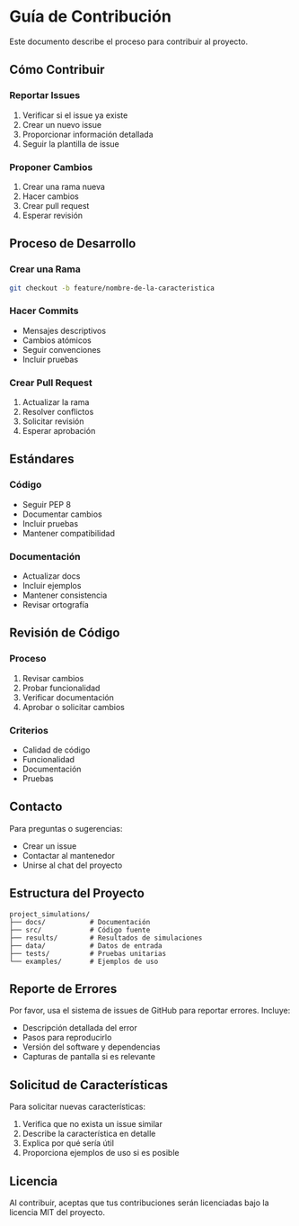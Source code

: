 # Guía de Contribución

Este documento describe el proceso para contribuir al proyecto.

## Cómo Contribuir

### Reportar Issues
1. Verificar si el issue ya existe
2. Crear un nuevo issue
3. Proporcionar información detallada
4. Seguir la plantilla de issue

### Proponer Cambios
1. Crear una rama nueva
2. Hacer cambios
3. Crear pull request
4. Esperar revisión

## Proceso de Desarrollo

### Crear una Rama
```bash
git checkout -b feature/nombre-de-la-caracteristica
```

### Hacer Commits
- Mensajes descriptivos
- Cambios atómicos
- Seguir convenciones
- Incluir pruebas

### Crear Pull Request
1. Actualizar la rama
2. Resolver conflictos
3. Solicitar revisión
4. Esperar aprobación

## Estándares

### Código
- Seguir PEP 8
- Documentar cambios
- Incluir pruebas
- Mantener compatibilidad

### Documentación
- Actualizar docs
- Incluir ejemplos
- Mantener consistencia
- Revisar ortografía

## Revisión de Código

### Proceso
1. Revisar cambios
2. Probar funcionalidad
3. Verificar documentación
4. Aprobar o solicitar cambios

### Criterios
- Calidad de código
- Funcionalidad
- Documentación
- Pruebas

## Contacto

Para preguntas o sugerencias:
- Crear un issue
- Contactar al mantenedor
- Unirse al chat del proyecto

## Estructura del Proyecto

```
project_simulations/
├── docs/           # Documentación
├── src/            # Código fuente
├── results/        # Resultados de simulaciones
├── data/           # Datos de entrada
├── tests/          # Pruebas unitarias
└── examples/       # Ejemplos de uso
```

## Reporte de Errores

Por favor, usa el sistema de issues de GitHub para reportar errores. Incluye:

- Descripción detallada del error
- Pasos para reproducirlo
- Versión del software y dependencias
- Capturas de pantalla si es relevante

## Solicitud de Características

Para solicitar nuevas características:

1. Verifica que no exista un issue similar
2. Describe la característica en detalle
3. Explica por qué sería útil
4. Proporciona ejemplos de uso si es posible

## Licencia

Al contribuir, aceptas que tus contribuciones serán licenciadas bajo la licencia MIT del proyecto. 